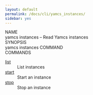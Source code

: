 ```yaml
---
layout: default
permalink: /docs/cli/yamcs_instances/
sidebar: yes
---
```


<div class="man-title">NAME</div>
<div class="man-section">
    yamcs instances &ndash; Read Yamcs instances
</div>

<div class="man-title">SYNOPSIS</div>
<div class="man-synopsis">
    yamcs instances COMMAND
</div>

<div class="man-title">COMMANDS</div>
<div class="man-section">
    <dl>
        <dt><a href="/docs/cli/yamcs_instances_list/">list</a></dt>
        <dd>List instances</dd>
        <dt><a href="/docs/cli/yamcs_instances_start/">start</a></dt>
        <dd>Start an instance</dd>
        <dt><a href="/docs/cli/yamcs_instances_stop/">stop</a></dt>
        <dd>Stop an instance</dd>
    </dl>
</div>
